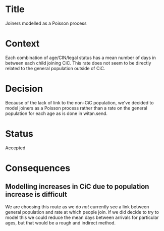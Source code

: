 # Title

Joiners modelled as a Poisson process

# Context

Each combination of age/CIN/legal status has a mean number of days in
between each child joining CiC. This rate does not seem to be directly
related to the general population outside of CiC.

# Decision

Because of the lack of link to the non-CiC population, we've decided
to model joiners as a Poisson process rather than a rate on the
general population for each age as is done in witan.send.

# Status

Accepted

# Consequences

## Modelling increases in CiC due to population increase is difficult

We are choosing this route as we do *not* currently see a link between
general population and rate at which people join. If we did decide to
try to model this we could reduce the mean days between arrivals for
particular ages, but that would be a rough and indirect method.
